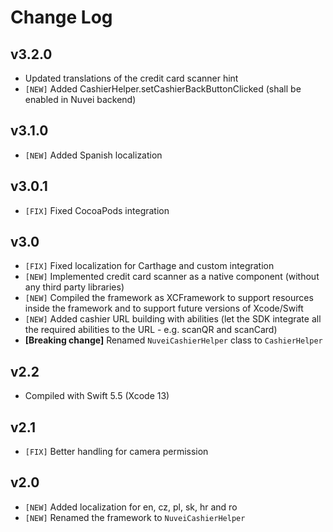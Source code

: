 # Change Log

## v3.2.0

- Updated translations of the credit card scanner hint
- `[NEW]` Added CashierHelper.setCashierBackButtonClicked (shall be enabled in Nuvei backend)

## v3.1.0

- `[NEW]` Added Spanish localization

## v3.0.1

- `[FIX]` Fixed CocoaPods integration

## v3.0

- `[FIX]` Fixed localization for Carthage and custom integration
- `[NEW]` Implemented credit card scanner as a native component (without any third party libraries)
- `[NEW]` Compiled the framework as XCFramework to support resources inside the framework and to support future versions of Xcode/Swift
- `[NEW]` Added cashier URL building with abilities (let the SDK integrate all the required abilities to the URL - e.g. scanQR and scanCard)
- **[Breaking change]** Renamed `NuveiCashierHelper` class to `CashierHelper`

## v2.2

- Compiled with Swift 5.5 (Xcode 13)

## v2.1

- `[FIX]` Better handling for camera permission

## v2.0

- `[NEW]` Added localization for en, cz, pl, sk, hr and ro
- `[NEW]` Renamed the framework to `NuveiCashierHelper`

